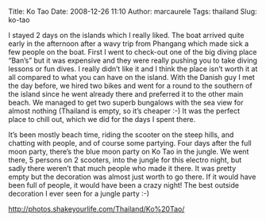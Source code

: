 Title: Ko Tao
Date: 2008-12-26 11:10
Author: marcaurele
Tags: thailand
Slug: ko-tao

I stayed 2 days on the islands which I really liked. The boat arrived
quite early in the afternoon after a wavy trip from Phangang which made
sick a few people on the boat. First I went to check-out one of the big
diving place “Ban’s” but it was expensive and they were really pushing
you to take diving lessons or fun dives. I really didn’t like it and I
think the place isn’t worth it at all compared to what you can have on
the island. With the Danish guy I met the day before, we hired two bikes
and went for a round to the southern of the island since he went already
there and preferred it to the other main beach. We managed to get two
superb bungalows with the sea view for almost nothing (Thailand is
empty, so it’s cheaper :-) It was the perfect place to chill out, which
we did for the days I spent there.

It’s been mostly beach time, riding the scooter on the steep hills, and
chatting with people, and of course some partying. Four days after the
full moon party, there’s the blue moon party on Ko Tao in the jungle. We
went there, 5 persons on 2 scooters, into the jungle for this electro
night, but sadly there weren’t that much people who made it there. It
was pretty empty but the decoration was almost just worth to go there.
If it would have been full of people, it would have been a crazy night!
The best outside decoration I ever seen for a jungle party :-)

<http://photos.shakeyourlife.com/Thailand/Ko%20Tao/>

